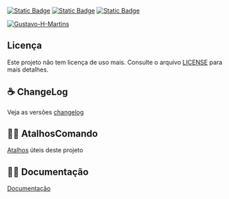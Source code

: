 [![Static Badge](https://img.shields.io/badge/DESENVOLVIMENTO_-0.1.2.B-red)](https://github.com/Gustavo-H-Martins/ESTABELECIMENTOS_ETL/tree/DESENVOLVIMENTO)  [![Static Badge](https://img.shields.io/badge/PRODUCÃO_-0.1.0.B-green)](https://github.com/Gustavo-H-Martins/ESTABELECIMENTOS_ETL/tree/PRODUCAO) [![Static Badge](https://img.shields.io/badge/HOMOLOGAÇÃO-0.1.1.B-yellow)](https://github.com/Gustavo-H-Martins/ESTABELECIMENTOS_ETL/tree/HOMOLOGACAO)


[![Gustavo-H-Martins](https://github-readme-stats.vercel.app/api?username=Gustavo-H-Martins&show_icons=true&theme=radical)](https://github.com/Gustavo-H-Martins)
## Licença
Este projeto não tem licença de uso mais. Consulte o arquivo [LICENSE](./app/licence) para mais detalhes.
## ☕ ChangeLog
Veja as versões [changelog](./app/changelog.md)

## 🏃‍♂️ AtalhosComando
[Atalhos](./atalhos.md) úteis deste projeto 

## 📃📄 Documentação
[Documentação](./docs/documentacao.md)